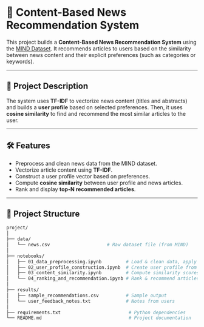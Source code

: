 # 📰 Content-Based News Recommendation System

This project builds a **Content-Based News Recommendation System** using the [MIND Dataset](https://www.kaggle.com/datasets/arashnic/mind-news-dataset/data). It recommends articles to users based on the similarity between news content and their explicit preferences (such as categories or keywords).

---

## 📌 Project Description

The system uses **TF-IDF** to vectorize news content (titles and abstracts) and builds a **user profile** based on selected preferences. Then, it uses **cosine similarity** to find and recommend the most similar articles to the user.

---

## 🛠️ Features

- Preprocess and clean news data from the MIND dataset.
- Vectorize article content using **TF-IDF**.
- Construct a user profile vector based on preferences.
- Compute **cosine similarity** between user profile and news articles.
- Rank and display **top-N recommended articles**.

---

## 📁 Project Structure

```bash
project/
│
├── data/
│   └── news.csv                     # Raw dataset file (from MIND)
│
├── notebooks/
│   ├── 01_data_preprocessing.ipynb         # Load & clean data, apply TF-IDF
│   ├── 02_user_profile_construction.ipynb  # Create user profile from preferences
│   ├── 03_content_similarity.ipynb         # Compute similarity scores
│   └── 04_ranking_and_recommendation.ipynb # Rank & recommend articles
│
├── results/
│   ├── sample_recommendations.csv          # Sample output
│   └── user_feedback_notes.txt             # Notes from users
│
├── requirements.txt                         # Python dependencies
└── README.md                                # Project documentation
